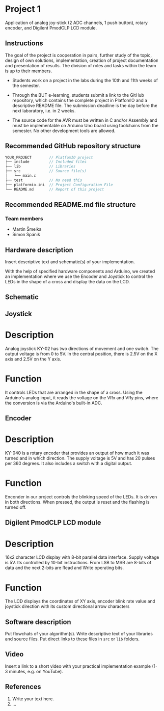 # Project 1

Application of analog joy-stick (2 ADC channels, 1 push button), rotary encoder, and Digilent PmodCLP LCD module.

## Instructions

The goal of the project is cooperation in pairs, further study of the topic, design of own solutions, implementation, creation of project documentation and presentation of results. The division of roles and tasks within the team is up to their members.

* Students work on a project in the labs during the 10th and 11th weeks of the semester.

* Through the BUT e-learning, students submit a link to the GitHub repository, which contains the complete project in PlatfomIO and a descriptive README file. The submission deadline is the day before the next laboratory, i.e. in 2 weeks.

* The source code for the AVR must be written in C and/or Assembly and must be implementable on Arduino Uno board using toolchains from the semester. No other development tools are allowed.

## Recommended GitHub repository structure

   ```c
   YOUR_PROJECT        // PlatfomIO project
   ├── include         // Included files
   ├── lib             // Libraries
   ├── src             // Source file(s)
   │   └── main.c
   ├── test            // No need this
   ├── platformio.ini  // Project Configuration File
   └── README.md       // Report of this project
   ```

## Recommended README.md file structure

### Team members

* Martin Šmelka
* Šimon Špánik

## Hardware description

Insert descriptive text and schematic(s) of your implementation.

With the help of specified hardware components and Arduino, we created an implementation where we use the Encoder and Joystick to control the LEDs in the shape of a cross and display the data on the LCD.

## Schematic

## Joystick 

# Description

Analog joystick KY-02 has two directions of movement and one switch.
The output voltage is from 0 to 5V. In the central position, there is 2.5V on the X axis and 2.5V on the Y axis.

# Function

It controls LEDs that are arranged in the shape of a cross. Using the Arduino's analog input, it reads the voltage on the VRx and VRy pins, where the conversion is via the Arduino's built-in ADC.



## Encoder

# Description

KY-040 is a rotary encoder that provides an output of how much it was turned and in which direction. The supply voltage is 5V and has 20 pulses per 360 degrees. It also includes a switch with a digital output.

# Function

Enconder in our project controls the blinking speed of the LEDs. It is driven in both directions. When pressed, the output is reset and the flashing is turned off.


## Digilent PmodCLP LCD module

# Description

16x2 character LCD display with 8-bit parallel data interface. Supply voltage is 5V. Its controlled by 10-bit instructions. From LSB to MSB are 8-bits of data and the next 2-bits are Read and Write operating bits.

# Function

The LCD displays the coordinates of XY axis, encoder blink rate value and joystick direction with its custom directional arrow characters

## Software description

Put flowchats of your algorithm(s). Write descriptive text of your libraries and source files. Put direct links to these files in `src` or `lib` folders.

## Video

Insert a link to a short video with your practical implementation example (1-3 minutes, e.g. on YouTube).

## References

1. Write your text here.
2. ...
